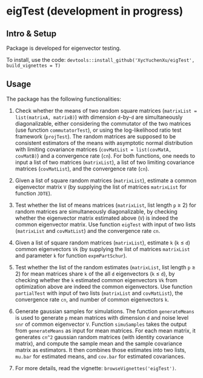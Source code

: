 # eigTest (development in progress)

## Intro & Setup
Package is developed for eigenvector testing.

To install, use the code:
`devtools::install_github('XycYuchenXu/eigTest', build_vignettes = T)`

## Usage
The package has the following functionalities:

1. Check whether the means of two random square matrices (`matrixList = list(matrixA, matrixB)`) with dimension `d`-by-`d` are simultaneously diagonalizable, either considering the commutator of the two matrices (use function `commutatorTest`), or using the log-likelihood ratio test framework (`projTest`). The random matrices are supposed to be consistent estimators of the means with asymptotic normal distribution with limiting covariance matrices (`covMatList = list(covMatA, covMatB)`) and a convergence rate (`cn`). For both functions, one needs to input a list of two matrices (`matrixList`), a list of two limiting covariance matrices (`covMatList`), and the convergence rate (`cn`).

2. Given a list of square random matrices (`matrixList`), estimate a common eigenvector matrix `V` (by supplying the list of matrices `matrixList` for function `JDTE`).

3. Test whether the list of means matrices (`matrixList`, list length `p` ≥ 2) for random matrices are simultaneously diagonalizable, by checking whether the eigenvector matrix estimated above (`V`) is indeed the common eigenvector matrix. Use function `eigTest` with input of two lists (`matrixList` and `covMatList`) and the convergence rate `cn`.

4. Given a list of square random matrices (`matrixList`), estimate `k` (`k` ≤ `d`) common eigenvectors `Vk` (by supplying the list of matrices `matrixList` and parameter `k` for function `expmPartSchur`).

5. Test whether the list of the random estimates (`matrixList`, list length `p` ≥ 2) for mean matrices share `k` of the all `d` eigenvectors (`k` ≤ `d`), by checking whether the `k` estimated common eigenvectors `Vk` from optimization above are indeed the common eigenvectors. Use function `partialTest` with input of two lists (`matrixList` and `covMatList`), the convergence rate `cn`, and number of common eigenvectors `k`.

6. Generate gaussian samples for simulations. The function `generateMeans` is used to generate `p` mean matrices with dimension `d` and noise level `snr` of common eigenvector `V`. Function `simuSamples` takes the output from `generateMeans` as input for mean matrices. For each mean matrix, it generates `cn^2` gaussian random matrices (with identity covariance matrix), and compute the sample mean and the sample covariance matrix as estimators. It then combines those estimates into two lists, `mu.bar` for estimated means, and `cov.bar` for estimated covariances.

7. For more details, read the vignette: `browseVignettes('eigTest')`.
